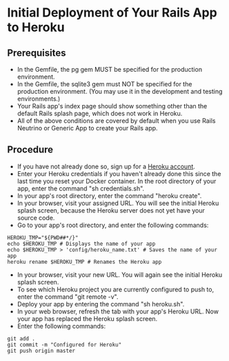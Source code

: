 # Initial Deployment of Your Rails App to Heroku

## Prerequisites
* In the Gemfile, the pg gem MUST be specified for the production environment.
* In the Gemfile, the sqlite3 gem must NOT be specified for the production environment.  (You may use it in the development and testing environments.)
* Your Rails app's index page should show something other than the default Rails splash page, which does not work in Heroku.
*  All of the above conditions are covered by default when you use Rails Neutrino or Generic App to create your Rails app.

## Procedure
* If you have not already done so, sign up for a [Heroku account](https://www.heroku.com/).
* Enter your Heroku credentials if you haven't already done this since the last time you reset your Docker container.  In the root directory of your app, enter the command "sh credentials.sh".
* In your app's root directory, enter the command "heroku create".
* In your browser, visit your assigned URL. You will see the initial Heroku splash screen, because the Heroku server does not yet have your source code.
* Go to your app's root directory, and enter the following commands:
```
HEROKU_TMP="${PWD##*/}"
echo $HEROKU_TMP # Displays the name of your app
echo $HEROKU_TMP > 'config/heroku_name.txt' # Saves the name of your app
heroku rename $HEROKU_TMP # Renames the Heroku app
```
* In your browser, visit your new URL. You will again see the initial Heroku splash screen.
* To see which Heroku project you are currently configured to push to, enter the command "git remote -v".
* Deploy your app by entering the command "sh heroku.sh".
* In your web browser, refresh the tab with your app's Heroku URL.  Now your app has replaced the Heroku splash screen.
* Enter the following commands:
```
git add .
git commit -m "Configured for Heroku"
git push origin master
```
